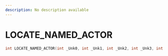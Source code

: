 ```yaml
---
description: No description available 
---
```


# LOCATE_NAMED_ACTOR

```cpp
int LOCATE_NAMED_ACTOR(int _Unk0, int _Unk1, int _Unk2, int _Unk3, int _Unk4, int _Unk5);
```